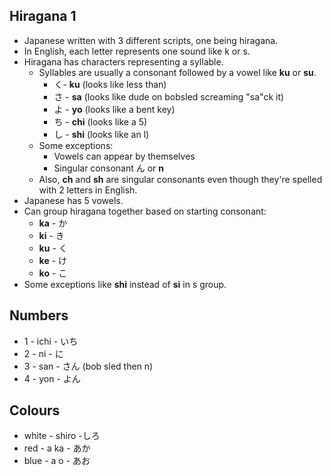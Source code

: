 ## Hiragana 1

* Japanese written with 3 different scripts, one being hiragana.
* In English, each letter represents one sound like k or s.
* Hiragana has characters representing a syllable.
	* Syllables are usually a consonant followed by a vowel like **ku** or **su**.
		* く- **ku** (looks like less than)
		* さ - **sa** (looks like dude on bobsled screaming "sa"ck it)
		* よ - **yo** (looks like a bent key)
		* ち - **chi** (looks like a 5)
		* し - **shi** (looks like an l)
	* Some exceptions:
		* Vowels can appear by themselves
		* Singular consonant ん or **n**
	* Also, **ch** and **sh** are singular consonants even though they're spelled with 2 letters in English.
* Japanese has 5 vowels.
* Can group hiragana together based on starting consonant:
	* **ka** - か
	* **ki** - き
	* **ku** - く
	* **ke** - け
	* **ko** - こ
* Some exceptions like **shi** instead of **si** in s group.

## Numbers
* 1 - ichi - いち
* 2 - ni - に
* 3 - san - さん (bob sled then n)
* 4 - yon - よん

## Colours

* white - shiro -しろ
* red - a ka - あか
* blue - a o - あお

